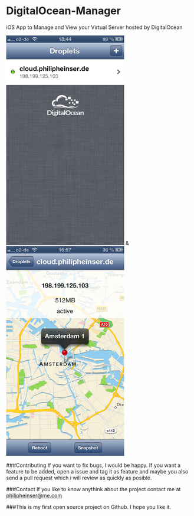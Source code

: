DigitalOcean-Manager
====================

iOS App to Manage and View your Virtual Server hosted by DigitalOcean

![Screenshot](Screenshots/Screenshot%202013.04.06%2018.45.01.png/?raw=true) & ![Screenshot2](Screenshots/Screenshot%202013.04.08%2016.57.39.png/?raw=true)

###Contributing
If you want to fix bugs, I would be happy. If you want a feature to be added, open a issue and tag it as feature and maybe you also send a pull request which i will review as quickly as posible.

###Contact
If you like to know anythink about the project contact me at philipheinser@me.com

###This is my first open source project on Github. I hope you like it.
